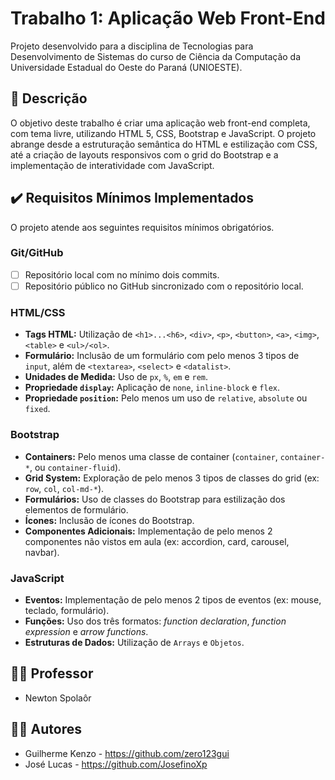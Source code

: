 # Trabalho 1: Aplicação Web Front-End

Projeto desenvolvido para a disciplina de Tecnologias para Desenvolvimento de Sistemas do curso de Ciência da Computação da Universidade Estadual do Oeste do Paraná (UNIOESTE).

## 📝 Descrição

O objetivo deste trabalho é criar uma aplicação web front-end completa, com tema livre, utilizando HTML 5, CSS, Bootstrap e JavaScript. O projeto abrange desde a estruturação semântica do HTML e estilização com CSS, até a criação de layouts responsivos com o grid do Bootstrap e a implementação de interatividade com JavaScript.

## ✔️ Requisitos Mínimos Implementados

O projeto atende aos seguintes requisitos mínimos obrigatórios.

### **Git/GitHub**

* [ ] Repositório local com no mínimo dois commits.
* [ ] Repositório público no GitHub sincronizado com o repositório local.

### **HTML/CSS**

* **Tags HTML:** Utilização de `<h1>...<h6>`, `<div>`, `<p>`, `<button>`, `<a>`, `<img>`, `<table>` e `<ul>/<ol>`.
* **Formulário:** Inclusão de um formulário com pelo menos 3 tipos de `input`, além de `<textarea>`, `<select>` e `<datalist>`.
* **Unidades de Medida:** Uso de `px`, `%`, `em` e `rem`.
* **Propriedade `display`:** Aplicação de `none`, `inline-block` e `flex`.
* **Propriedade `position`:** Pelo menos um uso de `relative`, `absolute` ou `fixed`.

### **Bootstrap**

* **Containers:** Pelo menos uma classe de container (`container`, `container-*`, ou `container-fluid`).
* **Grid System:** Exploração de pelo menos 3 tipos de classes do grid (ex: `row`, `col`, `col-md-*`).
* **Formulários:** Uso de classes do Bootstrap para estilização dos elementos de formulário.
* **Ícones:** Inclusão de ícones do Bootstrap.
* **Componentes Adicionais:** Implementação de pelo menos 2 componentes não vistos em aula (ex: accordion, card, carousel, navbar).

### **JavaScript**

* **Eventos:** Implementação de pelo menos 2 tipos de eventos (ex: mouse, teclado, formulário).
* **Funções:** Uso dos três formatos: *function declaration*, *function expression* e *arrow functions*.
* **Estruturas de Dados:** Utilização de `Arrays` e `Objetos`.

## 🧑‍🏫 Professor

* Newton Spolaôr

## 👨‍💻 Autores

* Guilherme Kenzo - https://github.com/zero123gui
* José Lucas - https://github.com/JosefinoXp

